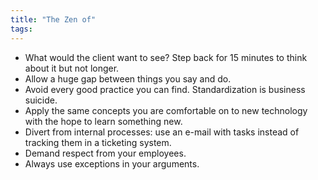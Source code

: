```yaml
---
title: "The Zen of"
tags: 
---
```


<ul>
	<li>What would the client want to see? Step back for 15 minutes to think about it but not longer.</li>
	<li>Allow a huge gap between things you say and do.</li>
	<li>Avoid every good practice you can find. Standardization is business suicide.</li>
	<li>Apply the same concepts you are comfortable on to new technology with the hope to learn something new.</li>
	<li>Divert from internal processes: use an e-mail with tasks instead of tracking them in a ticketing system.</li>
	<li>Demand respect from your employees.</li>
	<li>Always use exceptions in your arguments.</li>
</ul>
